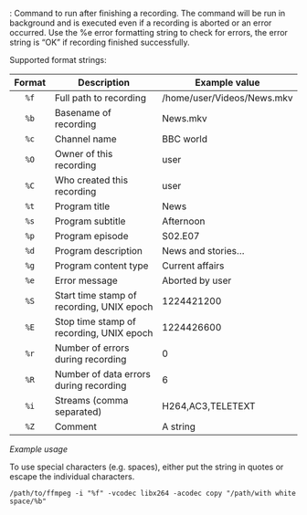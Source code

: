 : Command to run after finishing a recording. The command will be run in
  background and is executed even if a recording is aborted or an error
  occurred. Use the %e error formatting string to check for errors, the
  error string is “OK” if recording finished successfully.

 Supported format strings:


Format | Description                               | Example value
:-----:| ----------------------------------------- | -------------
`%f`   | Full path to recording                    |  /home/user/Videos/News.mkv
`%b`   | Basename of recording                     |  News.mkv
`%c`   | Channel name                              |  BBC world
`%O`   | Owner of this recording                   |  user
`%C`   | Who created this recording                |  user
`%t`   | Program title                             |  News
`%s`   | Program subtitle                          |  Afternoon
`%p`   | Program episode                           |  S02.E07
`%d`   | Program description                       |  News and stories…
`%g`   | Program content type                      |  Current affairs
`%e`   | Error message                             |  Aborted by user
`%S`   | Start time stamp of recording, UNIX epoch |  1224421200
`%E`   | Stop time stamp of recording, UNIX epoch  |  1224426600
`%r`   | Number of errors during recording         |  0
`%R`   | Number of data errors during recording    |  6
`%i`   | Streams (comma separated)                 |  H264,AC3,TELETEXT
`%Z`   | Comment                                   |  A string

*Example usage*

To use special characters (e.g. spaces), either put the string in quotes or
escape the individual characters.

```/path/to/ffmpeg -i "%f" -vcodec libx264 -acodec copy "/path/with white space/%b"```


